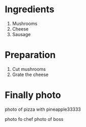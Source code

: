 # Ingredients

1.  Mushrooms
2.  Cheese
3.  Sausage

# Preparation

1.  Cut mushrooms
2.  Grate the cheese

# Finally photo

photo of pizza with pineapple33333

photo fo chef
photo of boss
